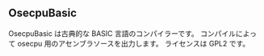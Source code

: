 ## OsecpuBasic

OsecpuBasic は古典的な BASIC 言語のコンパイラーです。
コンパイルによって osecpu 用のアセンブラソースを出力します。
ライセンスは GPL2 です。
